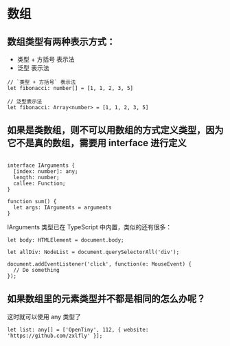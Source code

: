 # 数组
## 数组类型有两种表示方式：
- 类型 + 方括号 表示法
- 泛型 表示法
```
// `类型 + 方括号` 表示法
let fibonacci: number[] = [1, 1, 2, 3, 5]

// 泛型表示法
let fibonacci: Array<number> = [1, 1, 2, 3, 5]
```
## 如果是类数组，则不可以用数组的方式定义类型，因为它不是真的数组，需要用 interface 进行定义
```

interface IArguments {
  [index: number]: any;
  length: number;
  callee: Function;
}

function sum() {
  let args: IArguments = arguments
}
```
IArguments 类型已在 TypeScript 中内置，类似的还有很多：
```
let body: HTMLElement = document.body;

let allDiv: NodeList = document.querySelectorAll('div');

document.addEventListener('click', function(e: MouseEvent) {
  // Do something
});
```
## 如果数组里的元素类型并不都是相同的怎么办呢？
这时就可以使用 any 类型了
```
let list: any[] = ['OpenTiny', 112, { website: 'https://github.com/zxlfly' }];
```